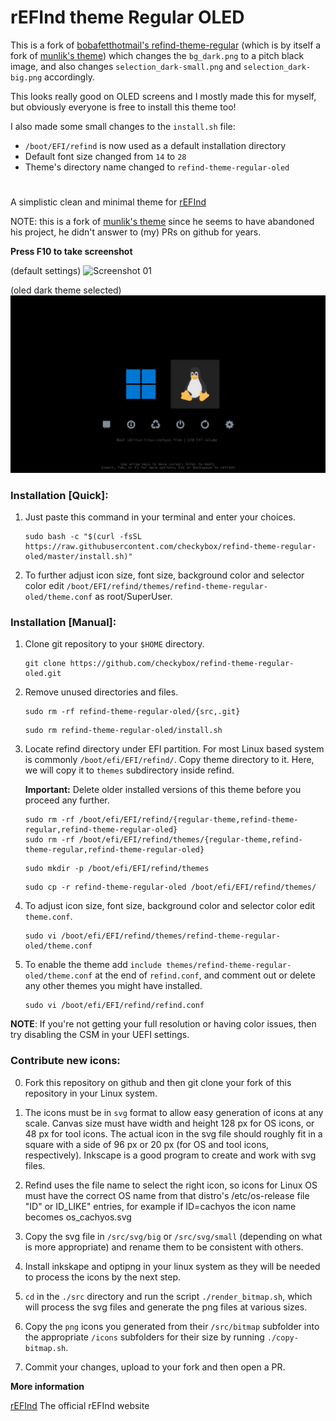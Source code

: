 # rEFInd theme Regular OLED
This is a fork of [bobafetthotmail's refind-theme-regular](https://github.com/bobafetthotmail/refind-theme-regular) (which is by itself a fork of [munlik's theme](https://github.com/munlik/refind-theme-regular)) which changes the ```bg_dark.png``` to a pitch black image, and also changes ```selection_dark-small.png``` and ```selection_dark-big.png``` accordingly.

This looks really good on OLED screens and I mostly made this for myself, but obviously everyone is free to install this theme too!

I also made some small changes to the ```install.sh``` file:
* ```/boot/EFI/refind``` is now used as a default installation directory
* Default font size changed from ```14``` to ```28```
* Theme's directory name changed to ```refind-theme-regular-oled```
#

A simplistic clean and minimal theme for [rEFInd](https://www.rodsbooks.com/refind/index.html)

NOTE: this is a fork of [munlik's theme](https://github.com/munlik/refind-theme-regular) since he seems to have abandoned his project, he didn't answer to (my) PRs on github for years.

 **Press F10 to take screenshot**
 
(default settings)
![Screenshot 01](https://raw.githubusercontent.com/checkybox/refind-theme-regular-oled/master/src/white_theme.png )

(oled dark theme selected)
![Screenshot 02](https://raw.githubusercontent.com/checkybox/refind-theme-regular-oled/master/src/oled_dark_theme.png)



### Installation [Quick]:

1. Just paste this command in your terminal and enter your choices.
   ```
   sudo bash -c "$(curl -fsSL https://raw.githubusercontent.com/checkybox/refind-theme-regular-oled/master/install.sh)"
   ```
2. To further adjust icon size, font size, background color and selector color edit `/boot/EFI/refind/themes/refind-theme-regular-oled/theme.conf` as root/SuperUser.

### Installation [Manual]:

1. Clone git repository to your `$HOME` directory.
   ```
   git clone https://github.com/checkybox/refind-theme-regular-oled.git
   ```

2. Remove unused directories and files.
   ```
   sudo rm -rf refind-theme-regular-oled/{src,.git}
   ```
   ```
   sudo rm refind-theme-regular-oled/install.sh
   ```

3. Locate refind directory under EFI partition. For most Linux based system is commonly `/boot/efi/EFI/refind/`. Copy theme directory to it. Here, we will copy it to `themes` subdirectory inside refind.

   **Important:** Delete older installed versions of this theme before you proceed any further.

   ```
   sudo rm -rf /boot/efi/EFI/refind/{regular-theme,refind-theme-regular,refind-theme-regular-oled}
   sudo rm -rf /boot/efi/EFI/refind/themes/{regular-theme,refind-theme-regular,refind-theme-regular-oled}
   ```
   ```
   sudo mkdir -p /boot/efi/EFI/refind/themes
   ```
   ```
   sudo cp -r refind-theme-regular-oled /boot/efi/EFI/refind/themes/
   ```

4. To adjust icon size, font size, background color and selector color edit `theme.conf`.
   ```
   sudo vi /boot/efi/EFI/refind/themes/refind-theme-regular-oled/theme.conf
   ```

5. To enable the theme add `include themes/refind-theme-regular-oled/theme.conf` at the end of `refind.conf`, and comment out or delete any other themes you might have installed.
   ```
   sudo vi /boot/efi/EFI/refind/refind.conf

   ```

**NOTE**: If you're not getting your full resolution or having color issues, then try disabling the CSM in your UEFI settings.

### Contribute new icons:

0. Fork this repository on github and then git clone your fork of this repository in your Linux system.

1. The icons must be in `svg` format to allow easy generation of icons at any scale. Canvas size must have width and height 128 px for OS icons, or 48 px for tool icons. The actual icon in the svg file should roughly fit in a square with a side of 96 px or 20 px (for OS and tool icons, respectively). Inkscape is a good program to create and work with svg files.

2. Refind uses the file name to select the right icon, so icons for Linux OS must have the correct OS name from that distro's /etc/os-release file "ID" or ID_LIKE" entries, for example if ID=cachyos the icon name becomes os_cachyos.svg

3. Copy the svg file in `/src/svg/big` or `/src/svg/small` (depending on what is more appropriate) and rename them to be consistent with others.

4. Install inkskape and optipng in your linux system as they will be needed to process the icons by the next step.

5. `cd` in the `./src` directory and run the script `./render_bitmap.sh`, which will process the svg files and generate the png files at various sizes.

6. Copy the `png` icons you generated from their `/src/bitmap` subfolder into the appropriate `/icons` subfolders for their size by running `./copy-bitmap.sh`.

7. Commit your changes, upload to your fork and then open a PR.

**More information**

[rEFInd](http://www.rodsbooks.com/refind/) The official rEFInd website
